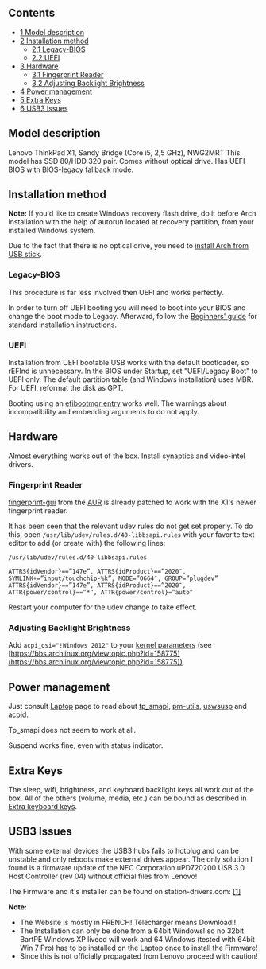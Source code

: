 ## Contents

*   [1 Model description](#Model_description)
*   [2 Installation method](#Installation_method)
    *   [2.1 Legacy-BIOS](#Legacy-BIOS)
    *   [2.2 UEFI](#UEFI)
*   [3 Hardware](#Hardware)
    *   [3.1 Fingerprint Reader](#Fingerprint_Reader)
    *   [3.2 Adjusting Backlight Brightness](#Adjusting_Backlight_Brightness)
*   [4 Power management](#Power_management)
*   [5 Extra Keys](#Extra_Keys)
*   [6 USB3 Issues](#USB3_Issues)

## Model description

Lenovo ThinkPad X1, Sandy Bridge (Core i5, 2,5 GHz), NWG2MRT This model has SSD 80/HDD 320 pair. Comes without optical drive. Has UEFI BIOS with BIOS-legacy fallback mode.

## Installation method

**Note:** If you'd like to create Windows recovery flash drive, do it before Arch installation with the help of autorun located at recovery partition, from your installed Windows system.

Due to the fact that there is no optical drive, you need to [install Arch from USB stick](/index.php/USB_Installation_Media "USB Installation Media").

### Legacy-BIOS

This procedure is far less involved then UEFI and works perfectly.

In order to turn off UEFI booting you will need to boot into your BIOS and change the boot mode to Legacy. Afterward, follow the [Beginners' guide](/index.php/Beginners%27_guide "Beginners' guide") for standard installation instructions.

### UEFI

Installation from UEFI bootable USB works with the default bootloader, so rEFInd is unnecessary. In the BIOS under Startup, set "UEFI/Legacy Boot" to UEFI only. The default partition table (and Windows installation) uses MBR. For UEFI, reformat the disk as GPT.

Booting using an [efibootmgr entry](/index.php/UEFI_Bootloaders#Using_efibootmgr_entry "UEFI Bootloaders") works well. The warnings about incompatibility and embedding arguments to do not apply.

## Hardware

Almost everything works out of the box. Install synaptics and video-intel drivers.

### Fingerprint Reader

[fingerprint-gui](/index.php/Fingerprint-gui "Fingerprint-gui") from the [AUR](/index.php/AUR "AUR") is already patched to work with the X1's newer fingerprint reader.

It has been seen that the relevant udev rules do not get set properly. To do this, open `/usr/lib/udev/rules.d/40-libbsapi.rules` with your favorite text editor to add (or create with) the following lines:

 `/usr/lib/udev/rules.d/40-libbsapi.rules` 
```
ATTRS{idVendor}==”147e”, ATTRS{idProduct}==”2020″,   SYMLINK+=”input/touchchip-%k”, MODE=”0664″, GROUP=”plugdev”
ATTRS{idVendor}==”147e”, ATTRS{idProduct}==”2020″,   ATTR{power/control}==”*”, ATTR{power/control}=”auto”

```

Restart your computer for the udev change to take effect.

### Adjusting Backlight Brightness

Add `acpi_osi="!Windows 2012"` to your [kernel parameters](/index.php/Kernel_parameters "Kernel parameters") (see [https://bbs.archlinux.org/viewtopic.php?id=158775](https://bbs.archlinux.org/viewtopic.php?id=158775)).

## Power management

Just consult [Laptop](/index.php/Laptop "Laptop") page to read about [tp_smapi](/index.php/Tp_smapi "Tp smapi"), [pm-utils](/index.php/Pm-utils "Pm-utils"), [uswsusp](/index.php/Uswsusp "Uswsusp") and [acpid](/index.php/Acpid "Acpid").

Tp_smapi does not seem to work at all.

Suspend works fine, even with status indicator.

## Extra Keys

The sleep, wifi, brightness, and keyboard backlight keys all work out of the box. All of the others (volume, media, etc.) can be bound as described in [Extra keyboard keys](/index.php/Extra_keyboard_keys "Extra keyboard keys").

## USB3 Issues

With some external devices the USB3 hubs fails to hotplug and can be unstable and only reboots make external drives appear. The only solution I found is a firmware update of the NEC Corporation uPD720200 USB 3.0 Host Controller (rev 04) without official files from Lenovo!

The Firmware and it's installer can be found on station-drivers.com: [[1]](http://www.station-drivers.com/index.php/downloads/Drivers/Renesas-Nec/USB-3.0/Renesas-Nec-uPD720200a-USB-3.0-Controller-Firmware-Version-4.0.2.1.0.3/)

**Note:**

*   The Website is mostly in FRENCH! Télécharger means Download!!
*   The Installation can only be done from a 64bit Windows! so no 32bit BartPE Windows XP livecd will work and 64 Windows (tested with 64bit Win 7 Pro) has to be installed on the Laptop once to install the Firmware!
*   Since this is not officially propagated from Lenovo proceed with caution!